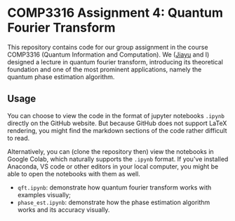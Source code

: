 # COMP3316 Assignment 4: Quantum Fourier Transform

This repository contains code for our group assignment in the course COMP3316 (Quantum Information and Computation).  We ([Jiayu](https://github.com/vega-arclight) and I) designed a lecture in quantum fourier transform, introducing its theoretical foundation and one of the most prominent applications, namely the quantum phase estimation algorithm.

## Usage
You can choose to view the code in the format of jupyter notebooks `.ipynb` directly on the GitHub website. But because GitHub does not support LaTeX rendering, you might find the markdown sections of the code rather difficult to read.

Alternatively, you can (clone the repository then) view the notebooks in Google Colab, which naturally supports the `.ipynb` format. If you've installed Anaconda, VS code or other editors in your local computer, you might be able to open the notebooks with them as well.

- `qft.ipynb`: demonstrate how quantum fourier transform works with examples visually;
- `phase_est.ipynb`: demonstrate how the phase estimation algorithm works and its accuracy visually.


